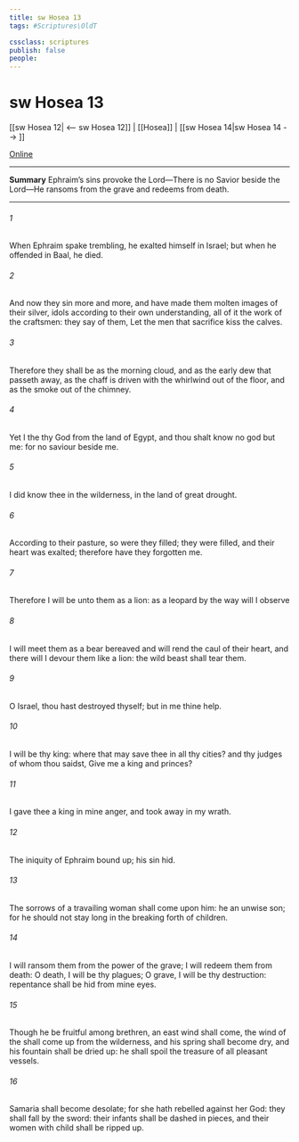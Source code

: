 ```yaml
---
title: sw Hosea 13
tags: #Scriptures\OldT

cssclass: scriptures
publish: false
people:
---
```


# sw Hosea 13
[[sw Hosea 12| <-- sw Hosea 12]] | [[Hosea]] | [[sw Hosea 14|sw Hosea 14 --> ]]

[Online](https://churchofjesuschrist.org/study/scriptures/ot/hosea/13?lang=eng)

---
__Summary__
Ephraim’s sins provoke the Lord—There is no Savior beside the Lord—He ransoms from the grave and redeems from death.

---
###### 1 
When Ephraim spake trembling, he exalted himself in Israel; but when he offended in Baal, he died.

###### 2 
And now they sin more and more, and have made them molten images of their silver,  idols according to their own understanding, all of it the work of the craftsmen: they say of them, Let the men that sacrifice kiss the calves.

###### 3 
Therefore they shall be as the morning cloud, and as the early dew that passeth away, as the chaff  is driven with the whirlwind out of the floor, and as the smoke out of the chimney.

###### 4 
Yet I  the  thy God from the land of Egypt, and thou shalt know no god but me: for  no saviour beside me.

###### 5 
I did know thee in the wilderness, in the land of great drought.

###### 6 
According to their pasture, so were they filled; they were filled, and their heart was exalted; therefore have they forgotten me.

###### 7 
Therefore I will be unto them as a lion: as a leopard by the way will I observe 

###### 8 
I will meet them as a bear  bereaved  and will rend the caul of their heart, and there will I devour them like a lion: the wild beast shall tear them.

###### 9 
O Israel, thou hast destroyed thyself; but in me  thine help.

###### 10 
I will be thy king: where  that may save thee in all thy cities? and thy judges of whom thou saidst, Give me a king and princes?

###### 11 
I gave thee a king in mine anger, and took  away in my wrath.

###### 12 
The iniquity of Ephraim  bound up; his sin  hid.

###### 13 
The sorrows of a travailing woman shall come upon him: he  an unwise son; for he should not stay long in  the breaking forth of children.

###### 14 
I will ransom them from the power of the grave; I will redeem them from death: O death, I will be thy plagues; O grave, I will be thy destruction: repentance shall be hid from mine eyes.

###### 15 
Though he be fruitful among  brethren, an east wind shall come, the wind of the  shall come up from the wilderness, and his spring shall become dry, and his fountain shall be dried up: he shall spoil the treasure of all pleasant vessels.

###### 16 
Samaria shall become desolate; for she hath rebelled against her God: they shall fall by the sword: their infants shall be dashed in pieces, and their women with child shall be ripped up.

